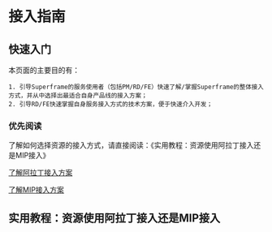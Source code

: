 # 接入指南

## 快速入门

本页面的主要目的有：

    1. 引导Superframe的服务使用者（包括PM/RD/FE）快速了解/掌握Superframe的整体接入方式，并从中选择出最适合自身产品线的接入方案；
    2. 引导RD/FE快速掌握自身服务接入方式的技术方案，便于快速介入开发；

### 优先阅读
    
了解如何选择资源的接入方式，请直接阅读：《实用教程：资源使用阿拉丁接入还是MIP接入》

[了解阿拉丁接入方案](http://sfe.baidu.com/sf/#guied-aladdin)

[了解MIP接入方案](http://sfe.baidu.com/sf/#guied-mip)

## 实用教程：资源使用阿拉丁接入还是MIP接入
